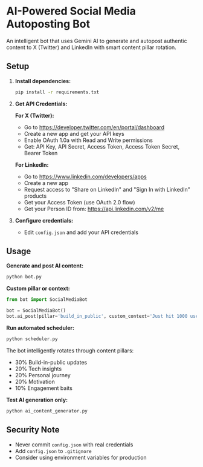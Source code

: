 # AI-Powered Social Media Autoposting Bot

An intelligent bot that uses Gemini AI to generate and autopost authentic content to X (Twitter) and LinkedIn with smart content pillar rotation.

## Setup

1. **Install dependencies:**
   ```bash
   pip install -r requirements.txt
   ```

2. **Get API Credentials:**

   **For X (Twitter):**
   - Go to https://developer.twitter.com/en/portal/dashboard
   - Create a new app and get your API keys
   - Enable OAuth 1.0a with Read and Write permissions
   - Get: API Key, API Secret, Access Token, Access Token Secret, Bearer Token

   **For LinkedIn:**
   - Go to https://www.linkedin.com/developers/apps
   - Create a new app
   - Request access to "Share on LinkedIn" and "Sign In with LinkedIn" products
   - Get your Access Token (use OAuth 2.0 flow)
   - Get your Person ID from: https://api.linkedin.com/v2/me

3. **Configure credentials:**
   - Edit `config.json` and add your API credentials

## Usage

**Generate and post AI content:**
```bash
python bot.py
```

**Custom pillar or context:**
```python
from bot import SocialMediaBot

bot = SocialMediaBot()
bot.ai_post(pillar='build_in_public', custom_context='Just hit 1000 users')
```

**Run automated scheduler:**
```bash
python scheduler.py
```

The bot intelligently rotates through content pillars:
- 30% Build-in-public updates
- 20% Tech insights
- 20% Personal journey
- 20% Motivation
- 10% Engagement baits

**Test AI generation only:**
```bash
python ai_content_generator.py
```

## Security Note

- Never commit `config.json` with real credentials
- Add `config.json` to `.gitignore`
- Consider using environment variables for production
